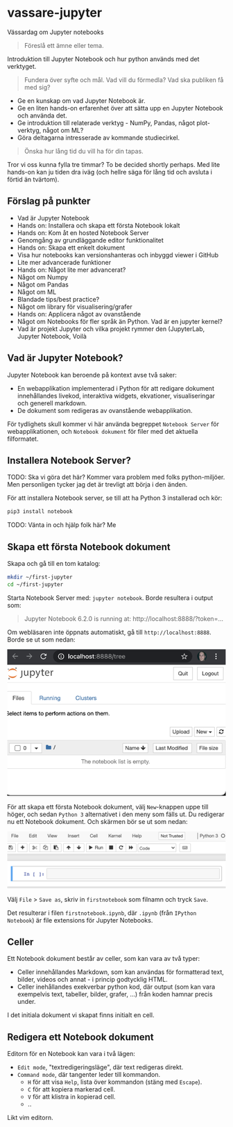 # vassare-jupyter
Vässardag om Jupyter notebooks

> Föreslå ett ämne eller tema.

Introduktion till Jupyter Notebook och hur python används med det verktyget.

> Fundera över syfte och mål. Vad vill du förmedla? Vad ska publiken få med sig?

- Ge en kunskap om vad Jupyter Notebook är.
- Ge en liten hands-on erfarenhet över att sätta upp en Jupyter Notebook och använda det.
- Ge introduktion till relaterade verktyg - NumPy, Pandas, något plot-verktyg, något om ML?
- Göra deltagarna intresserade av kommande studiecirkel.

> Önska hur lång tid du vill ha för din tapas.

Tror vi oss kunna fylla tre timmar? To be decided shortly perhaps. Med lite hands-on kan ju tiden dra iväg (och hellre säga för lång tid och avsluta i förtid än tvärtom).

## Förslag på punkter

- Vad är Jupyter Notebook
- Hands on: Installera och skapa ett första Notebook lokalt
- Hands on: Kom åt en hosted Notebook Server
- Genomgång av grundläggande editor funktionalitet
- Hands on: Skapa ett enkelt dokument
- Visa hur notebooks kan versionshanteras och inbyggd viewer i GitHub
- Lite mer advancerade funktioner
- Hands on: Något lite mer advancerat?
- Något om Numpy
- Något om Pandas
- Något om ML
- Blandade tips/best practice?
- Något om library för visualisering/grafer
- Hands on: Applicera något av ovanstående
- Något om Notebooks för fler språk än Python. Vad är en jupyter kernel?
- Vad är projekt Jupyter och vilka projekt rymmer den (JupyterLab, Jupyter Notebook, Voilà

## Vad är Jupyter Notebook?
Jupyter Notebook kan beroende på kontext avse två saker:

- En webapplikation implementerad i Python för att redigare dokument innehållandes livekod, interaktiva widgets, ekvationer, visualiseringar och generell markdown.
- De dokument som redigeras av ovanstående webapplikation.

För tydlighets skull kommer vi här använda begreppet `Notebook Server` för webapplikationen, och `Notebook dokument` för filer med det aktuella filformatet.

## Installera Notebook Server?
TODO: Ska vi göra det här? Kommer vara problem med folks python-miljöer. Men personligen tycker jag det är trevligt att börja i den änden.

För att installera Notebook server, se till att ha Python 3 installerad och kör:

```sh
pip3 install notebook
```

TODO: Vänta in och hjälp folk här? Me

## Skapa ett första Notebook dokument
Skapa och gå till en tom katalog:

```sh
mkdir ~/first-jupyter
cd ~/first-jupyter
```

Starta Notebook Server med: ```jupyter notebook```. Borde resultera i output som:

> Jupyter Notebook 6.2.0 is running at:
> http://localhost:8888/?token=...

Om webläsaren inte öppnats automatiskt, gå till `http://localhost:8888`. Borde se ut som nedan:

![Screenshot på Notebook Server i tom katalog](bilder/tom-notebook-server.png)

För att skapa ett första Notebook dokument, välj `New`-knappen uppe till höger, och sedan `Python 3` alternativet i den meny som fälls ut. Du redigerar nu ett Notebook dokument. Och skärmen bör se ut som nedan:

![Screenshot på nytt dokument](bilder/nytt-dokument.png)

Välj `File` > `Save as`, skriv in `firstnotebook` som filnamn och tryck `Save`.

Det resulterar i filen `firstnotebook.ipynb`, där `.ipynb` (från `IPython Notebook`) är file extensions för Jupyter Notebooks.

## Celler
Ett Notebook dokument består av celler, som kan vara av två typer:

- Celler innehållandes Markdown, som kan användas för formatterad text, bilder, videos och annat - i princip godtycklig HTML.
- Celler inehållandes exekverbar python kod, där output (som kan vara exempelvis text, tabeller, bilder, grafer, ...) från koden hamnar precis under. 

I det initiala dokument vi skapat finns initialt en cell.

## Redigera ett Notebook dokument
Editorn för en Notebook kan vara i två lägen:

- `Edit mode`, "textredigeringsläge", där text redigeras direkt.
- `Command mode`, där tangenter leder till kommandon.
  - `H` för att visa `Help`, lista över kommandon (stäng med `Escape`).
  - `C` för att kopiera markerad cell.
  - `V` för att klistra in kopierad cell.
  - ..
 
 Likt vim editorn.
